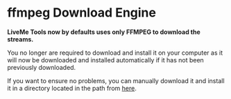 # ffmpeg Download Engine

**LiveMe Tools now by defaults uses only FFMPEG to download the streams.**

You no longer are required to download and install it on your computer as it will now be 
downloaded and installed automatically if it has not been previously downloaded.

If you want to ensure no problems, you can manually download it and install it in 
a directory located in the path from [here](https://www.ffmpeg.org/download.html).
